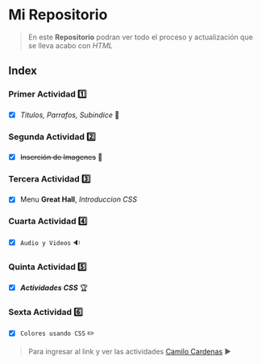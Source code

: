 # Mi Repositorio
>En este **Repositorio** podran ver todo el proceso y actualización que se lleva acabo con *HTML*
## Index
### Primer Actividad :one: 
- [x] _Titulos, Parrafos, Subindice_  :blue_book:
### Segunda Actividad :two:
- [x] ~~Inserción de Imagenes~~  :page_with_curl:
### Tercera Actividad :three:
- [x] Menu **Great Hall**, _Introduccion CSS_
### Cuarta Actividad :four: 
- [x] `Audio y Videos` :sound:
### Quinta Actividad :five:
- [x] ***Actividades CSS*** :trophy:
### Sexta Actividad :six:
- [x] `Colores usando CSS` :pencil2:  
>Para ingresar al link y ver las actividades [Camilo Cardenas](https://camilogn17.github.io/mysite.github.io/) :arrow_forward:
